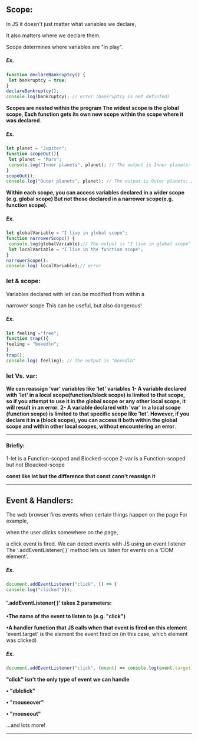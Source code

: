 
## Scope:
In JS it doesn't just matter what variables we declare, 

It also matters where we declare them.

Scope determines where variables are "in play".

##### Ex.
```javascript
function declareBankruptcy() {
 let bankruptcy = true; 
} 
declareBankruptcy();
console.log(bankruptcy); // error (bankruptcy is not definfed)
```
**Scopes are nested within the program The widest scope is the global scope, 
Each function gets its own new scope within the scope where it was declared**.

##### Ex.
```javascript
let planet = "Jupiter"; 
function scopeOut(){
 let planet = "Mars";
 console.log("Inner planets", planet); // The output is Inner planets: Mars
} 
scopeOut();
console.log("Outer planets", planet); // The output is Outer planets: Jupiter
```
**Within each scope, you can access variables declared in a wider scope (e.g. global scope)
But not those declared in a narrower scope(e.g. function scope)**.
##### Ex.
```javascript
let globalVariable = "I live in global scope";
function narrowerScopc() {
 console.log(globalVariable);// The output is "I live in global scope"
 let localVariable = "I live in the function scope"; 
} 
narrowerScope();
console.log( localVariable);// error
```
### let & scope:
Variables declared with let can be modified from within a 

narrower scope This can be useful, but also dangerous! 
##### Ex.
```javascript
let feeling ="free"; 
function trap(){
feeling = "boxedln"; 
} 
trap();
console.log( feeling); // The output is "boxedln"
```
### let Vs. var:
**We can reassign 'var' variables like 'let' variables**
**1- A variable declared with 'let' in a local scope(function/block scope) is limited to that scope, so if you attempt to use it in the global scope or any other local scope, it will result in an error.**
**2- A variable declared with 'var' in a local scope (function scope) is limited to that specific scope like 'let'. However, if you declare it in a (block scope), you can access it both within the global scope and within other local scopes, without encountering an error**.

---
#### Briefly:
1-let is a Function-scoped and Blocked-scope
2-var is a Function-scoped but not Bloacked-scope

**const like let but the difference that const cann't reassign it**

---

## Event & Handlers:
The web browser fires events when certain things happen on the page For example,

when the user clicks somewhere on the page,

a click event is fired.
We can detect events with JS using an event listener The '.addEventListener( )' method lets us listen for events on a 'DOM element'.
##### Ex.
```javascript
document.addEventListener("click", () => {
console.log("clicked")});
```
#### '.addEventListener( )' takes 2 parameters: 
**•The name of the event to listen to (e.g. "click")** 

**•A handler function that JS calls when that event is fired on this element** 
'event.target' is the element the event fired on (in this case, which element was clicked)
##### Ex.
```javascript
document.addEventListener("click", (event) => console.log(event.target); 
```
**"click" isn't the only type of event we can handle** 

**• "dblclick"** 

**• "mouseover"** 

**• "mouseout"** 

...and lots more!

---



